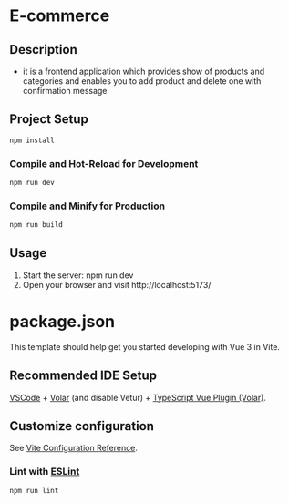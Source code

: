 
# E-commerce

## Description
- it is a frontend application which provides show of products and categories and enables you to add product and delete one with confirmation message 

## Project Setup

```sh
npm install
```
### Compile and Hot-Reload for Development

```sh
npm run dev
```

### Compile and Minify for Production

```sh
npm run build
```

## Usage
1. Start the server: npm run dev
2. Open your browser and visit http://localhost:5173/


# package.json

This template should help get you started developing with Vue 3 in Vite.

## Recommended IDE Setup

[VSCode](https://code.visualstudio.com/) + [Volar](https://marketplace.visualstudio.com/items?itemName=Vue.volar) (and disable Vetur) + [TypeScript Vue Plugin (Volar)](https://marketplace.visualstudio.com/items?itemName=Vue.vscode-typescript-vue-plugin).

## Customize configuration

See [Vite Configuration Reference](https://vitejs.dev/config/).


### Lint with [ESLint](https://eslint.org/)

```sh
npm run lint
```
